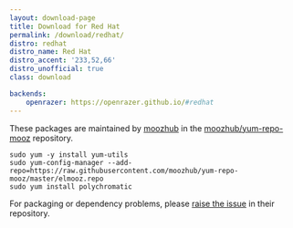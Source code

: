 ```yaml
---
layout: download-page
title: Download for Red Hat
permalink: /download/redhat/
distro: redhat
distro_name: Red Hat
distro_accent: '233,52,66'
distro_unofficial: true
class: download

backends:
    openrazer: https://openrazer.github.io/#redhat
---
```


These packages are maintained by [moozhub] in the [moozhub/yum-repo-mooz] repository.

```shell
sudo yum -y install yum-utils
sudo yum-config-manager --add-repo=https://raw.githubusercontent.com/moozhub/yum-repo-mooz/master/elmooz.repo
sudo yum install polychromatic
```

For packaging or dependency problems, please [raise the issue] in their repository.

[moozhub]: https://github.com/moozhub
[moozhub/yum-repo-mooz]: https://github.com/moozhub/yum-repo-mooz
[raise the issue]: https://github.com/moozhub/yum-repo-mooz/issues
